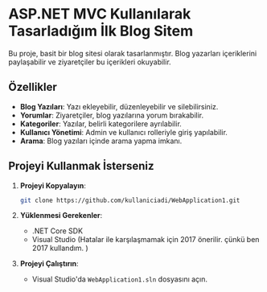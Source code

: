 
# ASP.NET MVC Kullanılarak Tasarladığım İlk Blog Sitem

Bu proje, basit bir blog sitesi olarak tasarlanmıştır. Blog yazarları içeriklerini paylaşabilir ve ziyaretçiler bu içerikleri okuyabilir.

## Özellikler

- **Blog Yazıları**: Yazı ekleyebilir, düzenleyebilir ve silebilirsiniz.
- **Yorumlar**: Ziyaretçiler, blog yazılarına yorum bırakabilir.
- **Kategoriler**: Yazılar, belirli kategorilere ayrılabilir.
- **Kullanıcı Yönetimi**: Admin ve kullanıcı rolleriyle giriş yapılabilir.
- **Arama**: Blog yazıları içinde arama yapma imkanı.
## Projeyi Kullanmak İsterseniz

1. **Projeyi Kopyalayın**:
    ```bash
    git clone https://github.com/kullaniciadi/WebApplication1.git
    ```

2. **Yüklenmesi Gerekenler**:
    - .NET Core SDK
    - Visual Studio (Hatalar ile karşılaşmamak için 2017 önerilir. çünkü ben 2017 kullandım. )

3. **Projeyi Çalıştırın**:
    - Visual Studio'da `WebApplication1.sln` dosyasını açın.
